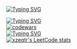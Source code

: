 [![Typing SVG](https://readme-typing-svg.herokuapp.com?font=Fira+Code&pause=1000&color=31ABE1&width=435&lines=Hello+everybody)](https://git.io/typing-svg)

<!--
**xzeqtr/xzeqtr** is a ✨ _special_ ✨ repository because its `README.md` (this file) appears on your GitHub profile.

Here are some ideas to get you started:

- 🔭 I’m currently working on ...
- 🌱 I’m currently learning ...
- 👯 I’m looking to collaborate on ...
- 🤔 I’m looking for help with ...
- 💬 Ask me about ...
- 📫 How to reach me: ...
- 😄 Pronouns: ...
- ⚡ Fun fact: ...
-->

[![Typing SVG](https://readme-typing-svg.herokuapp.com?font=Fira+Code&size=10&pause=1000&color=31ABE1&width=435&lines=Codewars+stats)](https://git.io/typing-svg)
<br>
[![codewars](https://www.codewars.com/users/xzeqtr/badges/small)](https://www.codewars.com/users/xzeqtr)
<br>
[![Typing SVG](https://readme-typing-svg.herokuapp.com?font=Fira+Code&size=10&pause=1000&color=31ABE1&width=435&lines=LeetCode+stats)](https://git.io/typing-svg)
<br>
[![xzeqtr's LeetCode stats](https://leetcode-stats-six.vercel.app/api?username=xzeqtr&theme=dark)](https://leetcode.com/xzeqtr/)
